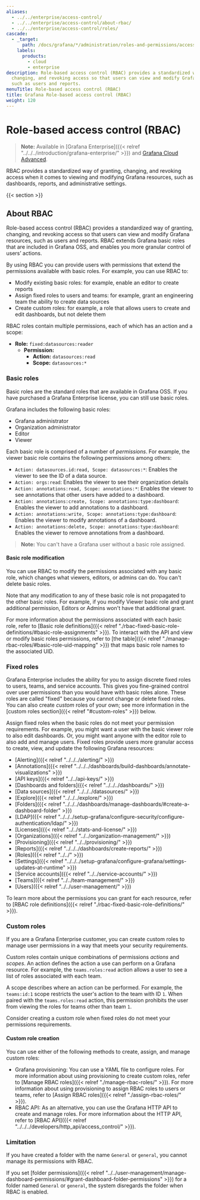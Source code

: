 ```yaml
---
aliases:
  - ../../enterprise/access-control/
  - ../../enterprise/access-control/about-rbac/
  - ../../enterprise/access-control/roles/
cascade:
  - _target:
      path: /docs/grafana/*/administration/roles-and-permissions/access-control/**
    labels:
      products:
        - cloud
        - enterprise
description: Role-based access control (RBAC) provides a standardized way of granting,
  changing, and revoking access so that users can view and modify Grafana resources,
  such as users and reports.
menuTitle: Role-based access control (RBAC)
title: Grafana Role-based access control (RBAC)
weight: 120
---
```


# Role-based access control (RBAC)

> **Note:** Available in [Grafana Enterprise]({{< relref "../../../introduction/grafana-enterprise/" >}}) and [Grafana Cloud Advanced](/docs/grafana-cloud).

RBAC provides a standardized way of granting, changing, and revoking access when it comes to viewing and modifying Grafana resources, such as dashboards, reports, and administrative settings.

{{< section >}}

## About RBAC

Role-based access control (RBAC) provides a standardized way of granting, changing, and revoking access so that users can view and modify Grafana resources, such as users and reports.
RBAC extends Grafana basic roles that are included in Grafana OSS, and enables you more granular control of users’ actions.

By using RBAC you can provide users with permissions that extend the permissions available with basic roles. For example, you can use RBAC to:

- Modify existing basic roles: for example, enable an editor to create reports
- Assign fixed roles to users and teams: for example, grant an engineering team the ability to create data sources
- Create custom roles: for example, a role that allows users to create and edit dashboards, but not delete them

RBAC roles contain multiple permissions, each of which has an action and a scope:

- **Role:** `fixed:datasources:reader`
  - **Permission:**
    - **Action:** `datasources:read`
    - **Scope:** `datasources:*`

### Basic roles

Basic roles are the standard roles that are available in Grafana OSS. If you have purchased a Grafana Enterprise license, you can still use basic roles.

Grafana includes the following basic roles:

- Grafana administrator
- Organization administrator
- Editor
- Viewer

Each basic role is comprised of a number of _permissions_. For example, the viewer basic role contains the following permissions among others:

- `Action: datasources.id:read, Scope: datasources:*`: Enables the viewer to see the ID of a data source.
- `Action: orgs:read`: Enables the viewer to see their organization details
- `Action: annotations:read, Scope: annotations:*`: Enables the viewer to see annotations that other users have added to a dashboard.
- `Action: annotations:create, Scope: annotations:type:dashboard`: Enables the viewer to add annotations to a dashboard.
- `Action: annotations:write, Scope: annotations:type:dashboard`: Enables the viewer to modify annotations of a dashboard.
- `Action: annotations:delete, Scope: annotations:type:dashboard`: Enables the viewer to remove annotations from a dashboard.

> **Note:** You can't have a Grafana user without a basic role assigned.

#### Basic role modification

You can use RBAC to modify the permissions associated with any basic role, which changes what viewers, editors, or admins can do. You can't delete basic roles.

Note that any modification to any of these basic role is not propagated to the other basic roles.
For example, if you modify Viewer basic role and grant additional permission, Editors or Admins won't have that additional grant.

For more information about the permissions associated with each basic role, refer to [Basic role definitions]({{< relref "./rbac-fixed-basic-role-definitions/#basic-role-assignments" >}}).
To interact with the API and view or modify basic roles permissions, refer to [the table]({{< relref "./manage-rbac-roles/#basic-role-uid-mapping" >}}) that maps basic role names to the associated UID.

### Fixed roles

Grafana Enterprise includes the ability for you to assign discrete fixed roles to users, teams, and service accounts. This gives you fine-grained control over user permissions than you would have with basic roles alone. These roles are called "fixed" because you cannot change or delete fixed roles. You can also create _custom_ roles of your own; see more information in the [custom roles section]({{< relref "#custom-roles" >}}) below.

Assign fixed roles when the basic roles do not meet your permission requirements. For example, you might want a user with the basic viewer role to also edit dashboards. Or, you might want anyone with the editor role to also add and manage users. Fixed roles provide users more granular access to create, view, and update the following Grafana resources:

- [Alerting]({{< relref "../../../alerting/" >}})
- [Annotations]({{< relref "../../../dashboards/build-dashboards/annotate-visualizations" >}})
- [API keys]({{< relref "../../api-keys/" >}})
- [Dashboards and folders]({{< relref "../../../dashboards/" >}})
- [Data sources]({{< relref "../../../datasources/" >}})
- [Explore]({{< relref "../../../explore/" >}})
- [Folders]({{< relref "../../../dashboards/manage-dashboards/#create-a-dashboard-folder" >}})
- [LDAP]({{< relref "../../../setup-grafana/configure-security/configure-authentication/ldap/" >}})
- [Licenses]({{< relref "../../stats-and-license/" >}})
- [Organizations]({{< relref "../../organization-management/" >}})
- [Provisioning]({{< relref "../../provisioning/" >}})
- [Reports]({{< relref "../../../dashboards/create-reports/" >}})
- [Roles]({{< relref "../../" >}})
- [Settings]({{< relref "../../../setup-grafana/configure-grafana/settings-updates-at-runtime" >}})
- [Service accounts]({{< relref "../../service-accounts/" >}})
- [Teams]({{< relref "../../team-management/" >}})
- [Users]({{< relref "../../user-management/" >}})

To learn more about the permissions you can grant for each resource, refer to [RBAC role definitions]({{< relref "./rbac-fixed-basic-role-definitions/" >}}).

### Custom roles

If you are a Grafana Enterprise customer, you can create custom roles to manage user permissions in a way that meets your security requirements.

Custom roles contain unique combinations of permissions _actions_ and _scopes_. An action defines the action a use can perform on a Grafana resource. For example, the `teams.roles:read` action allows a user to see a list of roles associated with each team.

A scope describes where an action can be performed. For example, the `teams:id:1` scope restricts the user's action to the team with ID `1`. When paired with the `teams.roles:read` action, this permission prohibits the user from viewing the roles for teams other than team `1`.

Consider creating a custom role when fixed roles do not meet your permissions requirements.

#### Custom role creation

You can use either of the following methods to create, assign, and manage custom roles:

- Grafana provisioning: You can use a YAML file to configure roles. For more information about using provisioning to create custom roles, refer to [Manage RBAC roles]({{< relref "./manage-rbac-roles/" >}}). For more information about using provisioning to assign RBAC roles to users or teams, refer to [Assign RBAC roles]({{< relref "./assign-rbac-roles/" >}}).
- RBAC API: As an alternative, you can use the Grafana HTTP API to create and manage roles. For more information about the HTTP API, refer to [RBAC API]({{< relref "../../../developers/http_api/access_control/" >}}).

### Limitation

If you have created a folder with the name `General` or `general`, you cannot manage its permissions with RBAC.

If you set [folder permissions]({{< relref "../../user-management/manage-dashboard-permissions/#grant-dashboard-folder-permissions" >}}) for a folder named `General` or `general`, the system disregards the folder when RBAC is enabled.
